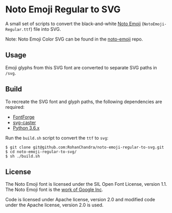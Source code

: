 # Noto Emoji Regular to SVG

A small set of scripts to convert the black-and-white [Noto Emoji](https://www.google.com/get/noto/#emoji-zsye) (`NotoEmoji-Regular.ttf`) file into SVG.

Note: Noto Emoji Color SVG can be found in the [noto-emoji](https://github.com/googlei18n/noto-emoji/tree/master/svg) repo.

## Usage

Emoji glyphs from this SVG font are converted to separate SVG paths in `/svg`.

## Build

To recreate the SVG font and glyph paths, the following dependencies are required:
* [FontForge](https://fontforge.github.io/en-US/)
* [svg-caster](https://github.com/icons8/svg-caster)
* [Python 3.6.x](https://www.python.org/)

Run the `build.sh` script to convert the `ttf` to `svg`:

```
$ git clone git@github.com:RohanChandra/noto-emoji-regular-to-svg.git
$ cd noto-emoji-regular-to-svg/
$ sh ./build.sh
```

## License

The Noto Emoji font is licensed under the SIL Open Font License, version 1.1. The Noto Emoji font is the [work of Google Inc](https://github.com/googlei18n/noto-emoji/blob/master/AUTHORS).

Code is licensed under Apache license, version 2.0 and modified code under the Apache license, version 2.0 is used.
